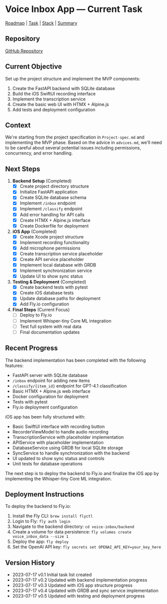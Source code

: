 # Voice Inbox App — Current Task

[Roadmap](projectRoadmap.md) | [Task](currentTask.md) | [Stack](techStack.md) | [Summary](codebaseSummary.md)

## Repository

[GitHub Repository](https://github.com/Senn-01/voice-inbox-app)

## Current Objective

Set up the project structure and implement the MVP components:

1. Create the FastAPI backend with SQLite database
2. Build the iOS SwiftUI recording interface
3. Implement the transcription service
4. Create the basic web UI with HTMX + Alpine.js
5. Add tests and deployment configuration

## Context

We're starting from the project specification in `Project-spec.md` and implementing the MVP phase. Based on the advice in `advices.md`, we'll need to be careful about several potential issues including permissions, concurrency, and error handling.

## Next Steps

1. **Backend Setup** (Completed)
   - [x] Create project directory structure
   - [x] Initialize FastAPI application
   - [x] Create SQLite database schema
   - [x] Implement `/inbox` endpoint
   - [x] Implement `/classify` endpoint
   - [x] Add error handling for API calls
   - [x] Create HTMX + Alpine.js interface
   - [x] Create Dockerfile for deployment

2. **iOS App** (Completed)
   - [x] Create Xcode project structure
   - [x] Implement recording functionality
   - [x] Add microphone permissions
   - [x] Create transcription service placeholder
   - [x] Create API service placeholder
   - [x] Implement local database with GRDB
   - [x] Implement synchronization service
   - [x] Update UI to show sync status

3. **Testing & Deployment** (Completed)
   - [x] Create backend tests with pytest
   - [x] Create iOS database tests
   - [x] Update database paths for deployment
   - [x] Add Fly.io configuration

4. **Final Steps** (Current Focus)
   - [ ] Deploy to Fly.io
   - [ ] Implement Whisper-tiny Core ML integration
   - [ ] Test full system with real data
   - [ ] Final documentation updates

## Recent Progress

The backend implementation has been completed with the following features:
- FastAPI server with SQLite database
- `/inbox` endpoint for adding new items
- `/classify/{item_id}` endpoint for GPT-4.1 classification
- Basic HTMX + Alpine.js web interface
- Docker configuration for deployment
- Tests with pytest
- Fly.io deployment configuration

iOS app has been fully structured with:
- Basic SwiftUI interface with recording button
- RecorderViewModel to handle audio recording
- TranscriptionService with placeholder implementation
- APIService with placeholder implementation
- DatabaseService using GRDB for local SQLite storage
- SyncService to handle synchronization with the backend
- UI updated to show sync status and controls
- Unit tests for database operations

The next step is to deploy the backend to Fly.io and finalize the iOS app by implementing the Whisper-tiny Core ML integration.

## Deployment Instructions

To deploy the backend to Fly.io:

1. Install the Fly CLI: `brew install flyctl`
2. Login to Fly: `fly auth login`
3. Navigate to the backend directory: `cd voice-inbox/backend`
4. Create a volume for data persistence: `fly volumes create voice_inbox_data --size 1`
5. Deploy the app: `fly deploy`
6. Set the OpenAI API key: `fly secrets set OPENAI_API_KEY=your_key_here`

## Version History
- 2023-07-17  v0.1  Initial task list created
- 2023-07-17  v0.2  Updated with backend implementation progress
- 2023-07-17  v0.3  Updated with iOS app structure progress
- 2023-07-17  v0.4  Updated with GRDB and sync service implementation
- 2023-07-17  v0.5  Updated with testing and deployment progress 
